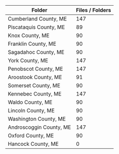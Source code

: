| Folder                  |   Files / Folders |
|-------------------------|-------------------|
| Cumberland County, ME   |               147 |
| Piscataquis County, ME  |                89 |
| Knox County, ME         |                90 |
| Franklin County, ME     |                90 |
| Sagadahoc County, ME    |                90 |
| York County, ME         |               147 |
| Penobscot County, ME    |               147 |
| Aroostook County, ME    |                91 |
| Somerset County, ME     |                90 |
| Kennebec County, ME     |               147 |
| Waldo County, ME        |                90 |
| Lincoln County, ME      |                90 |
| Washington County, ME   |                90 |
| Androscoggin County, ME |               147 |
| Oxford County, ME       |                90 |
| Hancock County, ME      |                 0 |